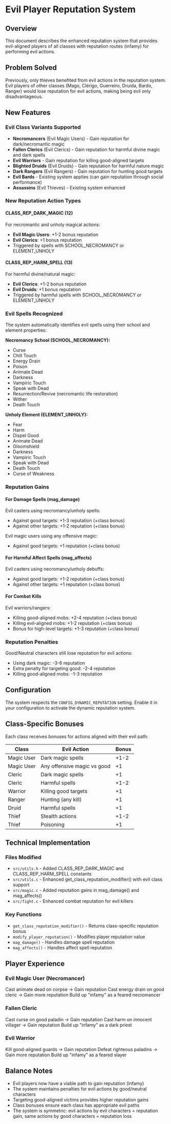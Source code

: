 # Evil Player Reputation System

## Overview
This document describes the enhanced reputation system that provides evil-aligned players of all classes with reputation routes (infamy) for performing evil actions.

## Problem Solved
Previously, only thieves benefited from evil actions in the reputation system. Evil players of other classes (Mago, Clérigo, Guerreiro, Druida, Bardo, Ranger) would lose reputation for evil actions, making being evil only disadvantageous.

## New Features

### Evil Class Variants Supported
- **Necromancers** (Evil Magic Users) - Gain reputation for dark/necromantic magic
- **Fallen Clerics** (Evil Clerics) - Gain reputation for harmful divine magic and dark spells
- **Evil Warriors** - Gain reputation for killing good-aligned targets
- **Blighted Druids** (Evil Druids) - Gain reputation for harmful nature magic
- **Dark Rangers** (Evil Rangers) - Gain reputation for hunting good targets
- **Evil Bards** - Existing system applies (can gain reputation through social performance)
- **Assassins** (Evil Thieves) - Existing system enhanced

### New Reputation Action Types

#### CLASS_REP_DARK_MAGIC (12)
For necromantic and unholy magical actions:
- **Evil Magic Users**: +1-2 bonus reputation
- **Evil Clerics**: +1 bonus reputation
- Triggered by spells with SCHOOL_NECROMANCY or ELEMENT_UNHOLY

#### CLASS_REP_HARM_SPELL (13)
For harmful divine/natural magic:
- **Evil Clerics**: +1-2 bonus reputation
- **Evil Druids**: +1 bonus reputation
- Triggered by harmful spells with SCHOOL_NECROMANCY or ELEMENT_UNHOLY

### Evil Spells Recognized

The system automatically identifies evil spells using their school and element properties:

**Necromancy School (SCHOOL_NECROMANCY):**
- Curse
- Chill Touch
- Energy Drain
- Poison
- Animate Dead
- Darkness
- Vampiric Touch
- Speak with Dead
- Resurrection/Revive (necromantic life restoration)
- Wither
- Death Touch

**Unholy Element (ELEMENT_UNHOLY):**
- Fear
- Harm
- Dispel Good
- Animate Dead
- Gloomshield
- Darkness
- Vampiric Touch
- Speak with Dead
- Death Touch
- Curse of Weakness

### Reputation Gains

#### For Damage Spells (mag_damage)
Evil casters using necromancy/unholy spells:
- Against good targets: +1-3 reputation (+class bonus)
- Against other targets: +1-2 reputation (+class bonus)

Evil magic users using any offensive magic:
- Against good targets: +1 reputation (+class bonus)

#### For Harmful Affect Spells (mag_affects)
Evil casters using necromancy/unholy debuffs:
- Against good targets: +1-2 reputation (+class bonus)
- Against other targets: +1 reputation (+class bonus)

#### For Combat Kills
Evil warriors/rangers:
- Killing good-aligned mobs: +2-4 reputation (+class bonus)
- Killing evil-aligned mobs: +1-2 reputation (+class bonus)
- Bonus for high-level targets: +1-3 reputation (+class bonus)

### Reputation Penalties

Good/Neutral characters still lose reputation for evil actions:
- Using dark magic: -3-6 reputation
- Extra penalty for targeting good: -2-4 reputation
- Killing good-aligned mobs: -1-3 reputation

## Configuration

The system respects the `CONFIG_DYNAMIC_REPUTATION` setting. Enable it in your configuration to activate the dynamic reputation system.

## Class-Specific Bonuses

Each class receives bonuses for actions aligned with their evil path:

| Class | Evil Action | Bonus |
|-------|------------|-------|
| Magic User | Dark magic spells | +1-2 |
| Magic User | Any offensive magic vs good | +1 |
| Cleric | Dark magic spells | +1 |
| Cleric | Harmful spells | +1-2 |
| Warrior | Killing good targets | +1 |
| Ranger | Hunting (any kill) | +1 |
| Druid | Harmful spells | +1 |
| Thief | Stealth actions | +1-2 |
| Thief | Poisoning | +1 |

## Technical Implementation

### Files Modified
- `src/utils.h` - Added CLASS_REP_DARK_MAGIC and CLASS_REP_HARM_SPELL constants
- `src/utils.c` - Enhanced get_class_reputation_modifier() with evil class support
- `src/magic.c` - Added reputation gains in mag_damage() and mag_affects()
- `src/fight.c` - Enhanced combat reputation for evil killers

### Key Functions
- `get_class_reputation_modifier()` - Returns class-specific reputation bonus
- `modify_player_reputation()` - Modifies player reputation value
- `mag_damage()` - Handles damage spell reputation
- `mag_affects()` - Handles affect spell reputation

## Player Experience

### Evil Magic User (Necromancer)
Cast animate dead on corpse → Gain reputation
Cast energy drain on good cleric → Gain more reputation
Build up "infamy" as a feared necromancer

### Fallen Cleric
Cast curse on good paladin → Gain reputation
Cast harm on innocent villager → Gain reputation
Build up "infamy" as a dark priest

### Evil Warrior
Kill good-aligned guards → Gain reputation
Defeat righteous paladins → Gain more reputation
Build up "infamy" as a feared slayer

## Balance Notes

- Evil players now have a viable path to gain reputation (infamy)
- The system maintains penalties for evil actions by good/neutral characters
- Targeting good-aligned victims provides higher reputation gains
- Class bonuses ensure each class has appropriate evil paths
- The system is symmetric: evil actions by evil characters = reputation gain, same actions by good characters = reputation loss
